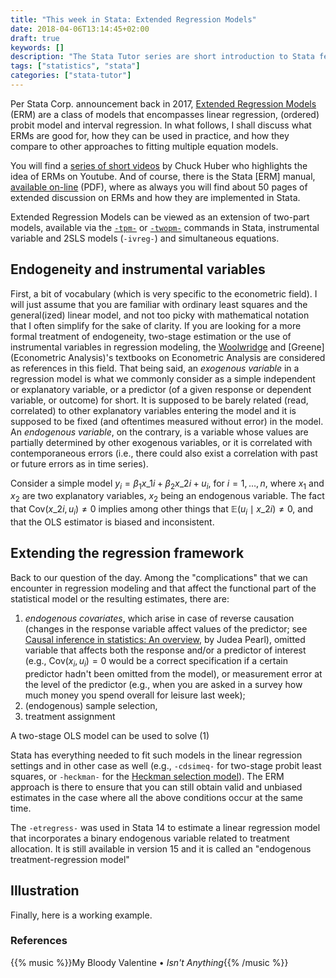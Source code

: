 ```yaml
---
title: "This week in Stata: Extended Regression Models"
date: 2018-04-06T13:14:45+02:00
draft: true
keywords: []
description: "The Stata Tutor series are short introduction to Stata features, with occasional comparison to other available software (R, Python, Stan, etc.)."
tags: ["statistics", "stata"]
categories: ["stata-tutor"]
---
```


Per Stata Corp. announcement back in 2017, [Extended Regression Models](https://www.stata.com/new-in-stata/extended-regression-models/) (ERM) are a class of models that encompasses linear regression, (ordered) probit model and interval regression. In what follows, I shall discuss what ERMs are good for, how they can be used in practice, and how they compare to other approaches to fitting multiple equation models.

<!--more-->

You will find a [series of short videos](https://www.youtube.com/watch?v=bPhNq6RYd-I) by Chuck Huber who highlights the idea of ERMs on Youtube. And of course, there is the Stata [ERM] manual, [available on-line](https://www.stata.com/manuals/erm.pdf) (PDF), where as always you will find about 50 pages of extended discussion on ERMs and how they are implemented in Stata.

Extended Regression Models can be viewed as an extension of two-part models, available via the [`-tpm-`](https://www.stata.com/statalist/archive/2012-11/msg00033.html) or [`-twopm-`](https://ideas.repec.org/c/boc/bocode/s457538.html) commands in Stata, instrumental variable and 2SLS models (`-ivreg-`) and simultaneous equations.

## Endogeneity and instrumental variables

First, a bit of vocabulary (which is very specific to the econometric field). I will just assume that you are familiar with ordinary least squares and the general(ized) linear model, and not too picky with mathematical notation that I often simplify for the sake of clarity. If you are looking for a more formal treatment of endogeneity, two-stage estimation or the use of instrumental variables in regression modeling, the [Woolwridge](https://www.cengage.com/c/introductory-econometrics-a-modern-approach-6e-wooldridge/9781305270107) and [Greene](Econometric Analysis)'s textbooks on Econometric Analysis are considered as references in this field. That being said, an *exogenous variable* in a regression model is what we commonly consider as a simple independent or explanatory variable, or a predictor (of a given response or dependent variable, or outcome) for short. It is supposed to be barely related (read, correlated) to other explanatory variables entering the model and it is supposed to be fixed (and oftentimes measured without error) in the model. An *endogenous variable*, on the contrary, is a variable whose values are partially determined by other exogenous variables, or it is correlated with contemporaneous errors (i.e., there could also exist a correlation with past or future errors as in time series). 

Consider a simple model $y_i = \beta_1x\_{1i} + \beta_2x\_{2i} + u_i$, for $i = 1, \dots, n$, where $x_1$ and $x_2$ are two explanatory variables, $x_2$ being an endogenous variable. The fact that $\text{Cov}(x\_{2i}, u_i) \neq 0$ implies among other things that $\mathbb E(u_i\mid x\_{2i}) \neq 0$, and that the OLS estimator is biased and inconsistent.

## Extending the regression framework

Back to our question of the day. Among the "complications" that we can encounter in regression modeling and that affect the functional part of the statistical model or the resulting estimates, there are:

1. *endogenous covariates*, which arise in case of reverse causation (changes in the response variable affect values of the predictor; see [Causal inference in statistics: An overview](https://projecteuclid.org/euclid.ssu/1255440554), by Judea Pearl), omitted variable that affects both the response and/or a predictor of interest (e.g., $\text{Cov}(x_i, u_i) = 0$ would be a correct specification if a certain predictor hadn't been omitted from the model), or measurement error at the level of the predictor (e.g., when you are asked in a survey how much money you spend overall for leisure last week); 2. (endogenous) sample selection, 
3. treatment assignment

A two-stage OLS model can be used to solve (1)

Stata has everything needed to fit such models in the linear regression settings and in other case as well (e.g., `-cdsimeq-` for two-stage probit least squares, or `-heckman-` for the [Heckman selection model](https://en.wikipedia.org/wiki/Heckman_correction)). The ERM approach is there to ensure that you can still obtain valid and unbiased estimates in the case where all the above conditions occur at the same time.


The `-etregress-` was used in Stata 14 to estimate a linear regression model that incorporates a binary endogenous variable related to treatment allocation. It is still available in version 15 and it is called an "endogenous treatment-regression model"


## Illustration

Finally, here is a working example.


### References

{{% music %}}My Bloody Valentine • *Isn't Anything*{{% /music %}}
